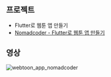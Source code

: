 ## 프로젝트
- Flutter로 웹툰 앱 만들기
- [Nomadcoder - Flutter로 웹툰 앱 만들기](https://nomadcoders.co/flutter-for-beginners/lobby)

## 영상
![webtoon_app_nomadcoder](https://user-images.githubusercontent.com/118904460/227115824-31b0c8d0-00a5-4573-82c6-8382e79c2464.gif)

